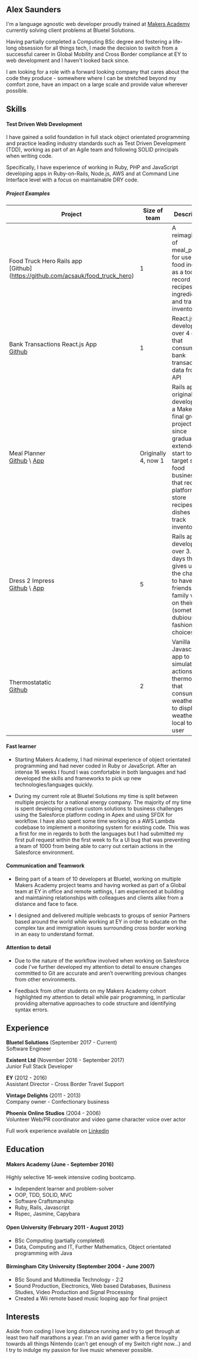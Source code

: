 ## Alex Saunders

I'm a language agnostic web developer proudly trained at [Makers Academy](http://www.makersacademy.com/) currently solving client problems at Bluetel Solutions.

Having partially completed a Computing BSc degree and fostering a life-long obsession for all things tech, I made the decision to switch from a successful career in Global Mobility and Cross Border compliance at EY to web development and I haven't looked back since.

I am looking for a role with a forward looking company that cares about the code they produce - somewhere where I can be stretched beyond my comfort zone, have an impact on a large scale and provide value wherever possible.

## Skills

#### Test Driven Web Development

I have gained a solid foundation in full stack object orientated programming and practice leading industry standards such as Test Driven Development (TDD), working as part of an Agile team and following SOLID principals when writing code.

Specifically, I have experience of working in Ruby, PHP and JavaScript developing apps in Ruby-on-Rails, Node.js, AWS and at Command Line Interface level with a focus on maintainable DRY code.

##### Project Examples
| Project | Size of team | Description | Technologies |
|---------|--------|-------------|--------------|
| Food Truck Hero Rails app<br>[Github] (https://github.com/acsauk/food_truck_hero) | 1 | A reimagining of meal_planner for use in the food industry as a tool to record recipes, cost ingredients and track inventory | Rails, Rspec, Capybara, CircleCI, Heroku |
| Bank Transactions React.js App<br>[Github](https://github.com/acsauk/react_api) |1| React.js app developed over 4 days that consumes bank transaction data from an API | JavaScript, React.js, jQuery, MUIcss framework |
| Meal Planner<br>[Github](https://github.com/acsauk/meal_planner) \ [App](https://meal-planner-ma.herokuapp.com/) |Originally 4, now 1| Rails app originally developed as a Makers final group project but since gradually extended to start to target small food businesses that require a platform to store recipes, cost dishes and track inventory. | Rails, Javascript, PostgreSQL, SCSS (Milligram), Rspec, Capybara, HTML |
| Dress 2 Impress<br> [Github](https://github.com/jonnymoore12/dress_2_impress) \ [App](https://dress-2-impress-acsauk.herokuapp.com/dilemmas) | 5 | Rails app developed over 3.5 days that gives users the chance to have friends and family vote on their (sometimes dubious) fashion choices | Rails, Javascript, CSS (Bootstrap), Rspec, Capybara, HTML, Paperclip & Papercrop gems, PostgreSQL |
| Thermostatatic<br> [Github](https://github.com/acsauk/thermostat_js) | 2 | Vanilla Javascript app to simulate the actions of a thermostat that consumes a weather API to display weather local to the user | Javascript, jQuery, Jasmine, CSS, HTML |

#### Fast learner

- Starting Makers Academy, I had minimal experience of object orientated programming and had never coded in Ruby or JavaScript. After an intense 16 weeks I found I was comfortable in both languages and had developed the skills and frameworks to pick up new technologies/languages quickly.

- During my current role at Bluetel Solutions my time is split between multiple projects for a national energy company. The majority of my time is spent developing creative custom solutions to business challenges using the Salesforce platform coding in Apex and using SFDX for workflow. I have also spent some time working on a AWS Lambda codebase to implement a monitoring system for existing code. This was a first for me in regards to both the languages but I had submitted my first pull request within the first week to fix a UI bug that was preventing a team of 1000 from being able to carry out certain actions in the Salesforce environment.


#### Communication and Teamwork

- Being part of a team of 10 developers at Bluetel, working on multiple Makers Academy project teams and having worked as part of a Global team at EY in office and remote settings, I am experienced at building and maintaining relationships with colleagues and clients alike from a distance and face to face.

- I designed and delivered multiple webcasts to groups of senior Partners based around the world while working at EY in order to educate on the complex tax and immigration issues surrounding cross border working in an easy to understand format. 


#### Attention to detail

- Due to the nature of the workflow involved when working on Salesforce code I’ve further developed my attention to detail to ensure changes committed to Git are accurate and aren’t overwriting previous changes from other environments. 

- Feedback from other students on my Makers Academy cohort highlighted my attention to detail while pair programming, in particular providing alternative approaches to code structure and identifying syntax errors. 


## Experience

__Bluetel Solutions__ (September 2017 - Current)   
Software Engineer

__Existent Ltd__ (November 2016 - September 2017)   
Junior Full Stack Developer

__EY__ (2012 - 2016)   
Assistant Director - Cross Border Travel Support

__Vintage Delights__ (2011 - 2013)   
Company owner - Confectionary business

__Phoenix Online Studios__ (2004 - 2006)   
Volunteer Web/PR coordinator and video game character voice over actor

Full work experience available on [Linkedin](https://uk.linkedin.com/in/alex-saunders-b027b115)

## Education

#### Makers Academy (June - September 2016)

Highly selective 16-week intensive coding bootcamp.

- Independent learner and problem-solver
- OOP, TDD, SOLID, MVC
- Software Craftsmanship
- Ruby, Rails, Javascript
- Rspec, Jasmine, Capybara

#### Open University (February 2011 - August 2012)

- BSc Computing (partially completed)
- Data, Computing and IT, Further Mathematics, Object orientated programming with Java

#### Birmingham City University (September 2004 - June 2007)

- BSc Sound and Multimedia Technology - 2:2
- Sound Production, Electronics, Web based Databases, Business Studies, Video Production and Signal Processing
- Created a Wii remote based music looping app for final project

## Interests

Aside from coding I love long distance running and try to get through at least two half marathons a year. I'm an avid gamer with a fierce loyalty towards all things Nintendo (can't get enough of my Switch right now...) and I try to indulge my passion for live music whenever possible.
